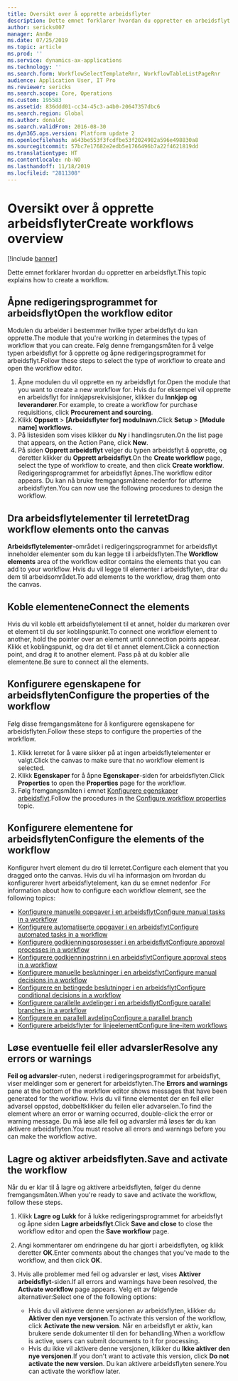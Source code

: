 ```yaml
---
title: Oversikt over å opprette arbeidsflyter
description: Dette emnet forklarer hvordan du oppretter en arbeidsflyt.
author: sericks007
manager: AnnBe
ms.date: 07/25/2019
ms.topic: article
ms.prod: ''
ms.service: dynamics-ax-applications
ms.technology: ''
ms.search.form: WorkflowSelectTemplateRnr, WorkflowTableListPageRnr
audience: Application User, IT Pro
ms.reviewer: sericks
ms.search.scope: Core, Operations
ms.custom: 195583
ms.assetid: 836ddd01-cc34-45c3-a4b0-20647357dbc6
ms.search.region: Global
ms.author: donaldc
ms.search.validFrom: 2016-08-30
ms.dyn365.ops.version: Platform update 2
ms.openlocfilehash: a643be553f3fcdfbe53f2024982a596e498830a8
ms.sourcegitcommit: 57bc7e17682e2edb5e1766496b7a22f4621819dd
ms.translationtype: HT
ms.contentlocale: nb-NO
ms.lasthandoff: 11/18/2019
ms.locfileid: "2811308"
---
```

# <a name="create-workflows-overview"></a><span data-ttu-id="ebea5-103">Oversikt over å opprette arbeidsflyter</span><span class="sxs-lookup"><span data-stu-id="ebea5-103">Create workflows overview</span></span>

[!include [banner](../includes/banner.md)]

<span data-ttu-id="ebea5-104">Dette emnet forklarer hvordan du oppretter en arbeidsflyt.</span><span class="sxs-lookup"><span data-stu-id="ebea5-104">This topic explains how to create a workflow.</span></span>

## <a name="open-the-workflow-editor"></a><span data-ttu-id="ebea5-105">Åpne redigeringsprogrammet for arbeidsflyt</span><span class="sxs-lookup"><span data-stu-id="ebea5-105">Open the workflow editor</span></span>

<span data-ttu-id="ebea5-106">Modulen du arbeider i bestemmer hvilke typer arbeidsflyt du kan opprette.</span><span class="sxs-lookup"><span data-stu-id="ebea5-106">The module that you're working in determines the types of workflow that you can create.</span></span> <span data-ttu-id="ebea5-107">Følg denne fremgangsmåten for å velge typen arbeidsflyt for å opprette og åpne redigeringsprogrammet for arbeidsflyt.</span><span class="sxs-lookup"><span data-stu-id="ebea5-107">Follow these steps to select the type of workflow to create and open the workflow editor.</span></span>

1. <span data-ttu-id="ebea5-108">Åpne modulen du vil opprette en ny arbeidsflyt for.</span><span class="sxs-lookup"><span data-stu-id="ebea5-108">Open the module that you want to create a new workflow for.</span></span> <span data-ttu-id="ebea5-109">Hvis du for eksempel vil opprette en arbeidsflyt for innkjøpsrekvisisjoner, klikker du **Innkjøp og leverandører**.</span><span class="sxs-lookup"><span data-stu-id="ebea5-109">For example, to create a workflow for purchase requisitions, click **Procurement and sourcing**.</span></span>
2. <span data-ttu-id="ebea5-110">Klikk **Oppsett** &gt; **\[Arbeidsflyter for\] modulnavn**.</span><span class="sxs-lookup"><span data-stu-id="ebea5-110">Click **Setup** &gt; **\[Module name\] workflows**.</span></span>
3. <span data-ttu-id="ebea5-111">På listesiden som vises klikker du **Ny** i handlingsruten.</span><span class="sxs-lookup"><span data-stu-id="ebea5-111">On the list page that appears, on the Action Pane, click **New**.</span></span>
4. <span data-ttu-id="ebea5-112">På siden **Opprett arbeidsflyt** velger du typen arbeidsflyt å opprette, og deretter klikker du **Opprett arbeidsflyt**.</span><span class="sxs-lookup"><span data-stu-id="ebea5-112">On the **Create workflow** page, select the type of workflow to create, and then click **Create workflow**.</span></span> <span data-ttu-id="ebea5-113">Redigeringsprogrammet for arbeidsflyt åpnes.</span><span class="sxs-lookup"><span data-stu-id="ebea5-113">The workflow editor appears.</span></span> <span data-ttu-id="ebea5-114">Du kan nå bruke fremgangsmåtene nedenfor for utforme arbeidsflyten.</span><span class="sxs-lookup"><span data-stu-id="ebea5-114">You can now use the following procedures to design the workflow.</span></span>

## <a name="drag-workflow-elements-onto-the-canvas"></a><span data-ttu-id="ebea5-115">Dra arbeidsflytelementer til lerretet</span><span class="sxs-lookup"><span data-stu-id="ebea5-115">Drag workflow elements onto the canvas</span></span>

<span data-ttu-id="ebea5-116">**Arbeidsflytelementer**-området i redigeringsprogrammet for arbeidsflyt inneholder elementer som du kan legge til i arbeidsflyten.</span><span class="sxs-lookup"><span data-stu-id="ebea5-116">The **Workflow elements** area of the workflow editor contains the elements that you can add to your workflow.</span></span> <span data-ttu-id="ebea5-117">Hvis du vil legge til elementer i arbeidsflyten, drar du dem til arbeidsområdet.</span><span class="sxs-lookup"><span data-stu-id="ebea5-117">To add elements to the workflow, drag them onto the canvas.</span></span>

## <a name="connect-the-elements"></a><span data-ttu-id="ebea5-118">Koble elementene</span><span class="sxs-lookup"><span data-stu-id="ebea5-118">Connect the elements</span></span>

<span data-ttu-id="ebea5-119">Hvis du vil koble ett arbeidsflytelement til et annet, holder du markøren over et element til du ser koblingspunkt.</span><span class="sxs-lookup"><span data-stu-id="ebea5-119">To connect one workflow element to another, hold the pointer over an element until connection points appear.</span></span> <span data-ttu-id="ebea5-120">Klikk et koblingspunkt, og dra det til et annet element.</span><span class="sxs-lookup"><span data-stu-id="ebea5-120">Click a connection point, and drag it to another element.</span></span> <span data-ttu-id="ebea5-121">Pass på at du kobler alle elementene.</span><span class="sxs-lookup"><span data-stu-id="ebea5-121">Be sure to connect all the elements.</span></span>

## <a name="configure-the-properties-of-the-workflow"></a><span data-ttu-id="ebea5-122">Konfigurere egenskapene for arbeidsflyten</span><span class="sxs-lookup"><span data-stu-id="ebea5-122">Configure the properties of the workflow</span></span>

<span data-ttu-id="ebea5-123">Følg disse fremgangsmåtene for å konfigurere egenskapene for arbeidsflyten.</span><span class="sxs-lookup"><span data-stu-id="ebea5-123">Follow these steps to configure the properties of the workflow.</span></span>

1. <span data-ttu-id="ebea5-124">Klikk lerretet for å være sikker på at ingen arbeidsflytelementer er valgt.</span><span class="sxs-lookup"><span data-stu-id="ebea5-124">Click the canvas to make sure that no workflow element is selected.</span></span>
2. <span data-ttu-id="ebea5-125">Klikk **Egenskaper** for å åpne **Egenskaper**-siden for arbeidsflyten.</span><span class="sxs-lookup"><span data-stu-id="ebea5-125">Click **Properties** to open the **Properties** page for the workflow.</span></span>
3. <span data-ttu-id="ebea5-126">Følg fremgangsmåten i emnet [Konfigurere egenskaper arbeidsflyt](configure-workflow-properties.md).</span><span class="sxs-lookup"><span data-stu-id="ebea5-126">Follow the procedures in the [Configure workflow properties](configure-workflow-properties.md) topic.</span></span>

## <a name="configure-the-elements-of-the-workflow"></a><span data-ttu-id="ebea5-127">Konfigurere elementene for arbeidsflyten</span><span class="sxs-lookup"><span data-stu-id="ebea5-127">Configure the elements of the workflow</span></span>

<span data-ttu-id="ebea5-128">Konfigurer hvert element du dro til lerretet.</span><span class="sxs-lookup"><span data-stu-id="ebea5-128">Configure each element that you dragged onto the canvas.</span></span> <span data-ttu-id="ebea5-129">Hvis du vil ha informasjon om hvordan du konfigurerer hvert arbeidsflytelement, kan du se emnet nedenfor .</span><span class="sxs-lookup"><span data-stu-id="ebea5-129">For information about how to configure each workflow element, see the following topics:</span></span>

- [<span data-ttu-id="ebea5-130">Konfigurere manuelle oppgaver i en arbeidsflyt</span><span class="sxs-lookup"><span data-stu-id="ebea5-130">Configure manual tasks in a workflow</span></span>](configure-manual-task-workflow.md)
- [<span data-ttu-id="ebea5-131">Konfigurere automatiserte oppgaver i en arbeidsflyt</span><span class="sxs-lookup"><span data-stu-id="ebea5-131">Configure automated tasks in a workflow</span></span>](configure-automated-task-workflow.md)
- [<span data-ttu-id="ebea5-132">Konfigurere godkjenningsprosesser i en arbeidsflyt</span><span class="sxs-lookup"><span data-stu-id="ebea5-132">Configure approval processes in a workflow</span></span>](configure-approval-process-workflow.md)
- [<span data-ttu-id="ebea5-133">Konfigurere godkjenningstrinn i en arbeidsflyt</span><span class="sxs-lookup"><span data-stu-id="ebea5-133">Configure approval steps in a workflow</span></span>](configure-approval-step-workflow.md)
- [<span data-ttu-id="ebea5-134">Konfigurere manuelle beslutninger i en arbeidsflyt</span><span class="sxs-lookup"><span data-stu-id="ebea5-134">Configure manual decisions in a workflow</span></span>](configure-manual-decision-workflow.md)
- [<span data-ttu-id="ebea5-135">Konfigurere en betingede beslutninger i en arbeidsflyt</span><span class="sxs-lookup"><span data-stu-id="ebea5-135">Configure conditional decisions in a workflow</span></span>](configure-conditional-decision-workflow.md)
- [<span data-ttu-id="ebea5-136">Konfigurere parallelle avdelinger i en arbeidsflyt</span><span class="sxs-lookup"><span data-stu-id="ebea5-136">Configure parallel branches in a workflow</span></span>](configure-parallel-activity-workflow.md)
- [<span data-ttu-id="ebea5-137">Konfigurere en parallell avdeling</span><span class="sxs-lookup"><span data-stu-id="ebea5-137">Configure a parallel branch</span></span>](configure-parallel-branch-workflow.md)
- [<span data-ttu-id="ebea5-138">Konfigurere arbeidsflyter for linjeelement</span><span class="sxs-lookup"><span data-stu-id="ebea5-138">Configure line-item workflows</span></span>](configure-line-item-workflow.md)

## <a name="resolve-any-errors-or-warnings"></a><span data-ttu-id="ebea5-139">Løse eventuelle feil eller advarsler</span><span class="sxs-lookup"><span data-stu-id="ebea5-139">Resolve any errors or warnings</span></span>

<span data-ttu-id="ebea5-140">**Feil og advarsler**-ruten, nederst i redigeringsprogrammet for arbeidsflyt, viser meldinger som er generert for arbeidsflyten.</span><span class="sxs-lookup"><span data-stu-id="ebea5-140">The **Errors and warnings** pane at the bottom of the workflow editor shows messages that have been generated for the workflow.</span></span> <span data-ttu-id="ebea5-141">Hvis du vil finne elementet der en feil eller advarsel oppstod, dobbeltklikker du feilen eller advarselen.</span><span class="sxs-lookup"><span data-stu-id="ebea5-141">To find the element where an error or warning occurred, double-click the error or warning message.</span></span> <span data-ttu-id="ebea5-142">Du må løse alle feil og advarsler må løses før du kan aktivere arbeidsflyten.</span><span class="sxs-lookup"><span data-stu-id="ebea5-142">You must resolve all errors and warnings before you can make the workflow active.</span></span>

## <a name="save-and-activate-the-workflow"></a><span data-ttu-id="ebea5-143">Lagre og aktiver arbeidsflyten.</span><span class="sxs-lookup"><span data-stu-id="ebea5-143">Save and activate the workflow</span></span>

<span data-ttu-id="ebea5-144">Når du er klar til å lagre og aktivere arbeidsflyten, følger du denne fremgangsmåten.</span><span class="sxs-lookup"><span data-stu-id="ebea5-144">When you're ready to save and activate the workflow, follow these steps.</span></span>

1. <span data-ttu-id="ebea5-145">Klikk **Lagre og Lukk** for å lukke redigeringsprogrammet for arbeidsflyt og åpne siden **Lagre arbeidsflyt**.</span><span class="sxs-lookup"><span data-stu-id="ebea5-145">Click **Save and close** to close the workflow editor and open the **Save workflow** page.</span></span>
2. <span data-ttu-id="ebea5-146">Angi kommentarer om endringene du har gjort i arbeidsflyten, og klikk deretter **OK**.</span><span class="sxs-lookup"><span data-stu-id="ebea5-146">Enter comments about the changes that you've made to the workflow, and then click **OK**.</span></span>
3. <span data-ttu-id="ebea5-147">Hvis alle problemer med feil og advarsler er løst, vises **Aktiver arbeidsflyt**-siden.</span><span class="sxs-lookup"><span data-stu-id="ebea5-147">If all errors and warnings have been resolved, the **Activate workflow** page appears.</span></span> <span data-ttu-id="ebea5-148">Velg ett av følgende alternativer:</span><span class="sxs-lookup"><span data-stu-id="ebea5-148">Select one of the following options:</span></span>

    - <span data-ttu-id="ebea5-149">Hvis du vil aktivere denne versjonen av arbeidsflyten, klikker du **Aktiver den nye versjonen**.</span><span class="sxs-lookup"><span data-stu-id="ebea5-149">To activate this version of the workflow, click **Activate the new version**.</span></span> <span data-ttu-id="ebea5-150">Når en arbeidsflyt er aktiv, kan brukere sende dokumenter til den for behandling.</span><span class="sxs-lookup"><span data-stu-id="ebea5-150">When a workflow is active, users can submit documents to it for processing.</span></span>
    - <span data-ttu-id="ebea5-151">Hvis du ikke vil aktivere denne versjonen, klikker du **Ikke aktiver den nye versjonen**.</span><span class="sxs-lookup"><span data-stu-id="ebea5-151">If you don't want to activate this version, click **Do not activate the new version**.</span></span> <span data-ttu-id="ebea5-152">Du kan aktivere arbeidsflyten senere.</span><span class="sxs-lookup"><span data-stu-id="ebea5-152">You can activate the workflow later.</span></span>
